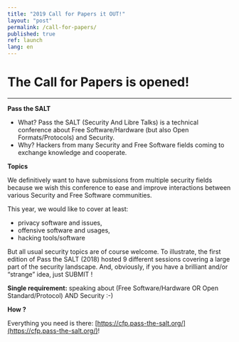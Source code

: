 ```yaml
---
title: "2019 Call for Papers it OUT!"
layout: "post"
permalink: /call-for-papers/
published: true
ref: launch
lang: en
---
```


# The Call for Papers is opened!

---

**Pass the SALT**
- What? Pass the SALT (Security And Libre Talks) is a technical conference about Free Software/Hardware (but also Open Formats/Protocols) and Security.
- Why? Hackers from many Security and Free Software fields coming to exchange knowledge and cooperate.

**Topics**

We definitively want to have submissions from multiple security fields because we wish this conference to ease and improve interactions between various Security and Free Software communities.

This year, we would like to cover at least:
- privacy software and issues,
- offensive software and usages,
- hacking tools/software

But all usual security topics are of course welcome.
To illustrate, the first edition of Pass the SALT (2018) hosted 9 different sessions covering a large part of the security landscape.
And, obviously, if you have a brilliant and/or “strange” idea, just SUBMIT !

**Single requirement:** speaking about (Free Software/Hardware OR Open Standard/Protocol) AND Security :-)

**How ?**

Everything you need is there: [https://cfp.pass-the-salt.org/](https://cfp.pass-the-salt.org/)!
